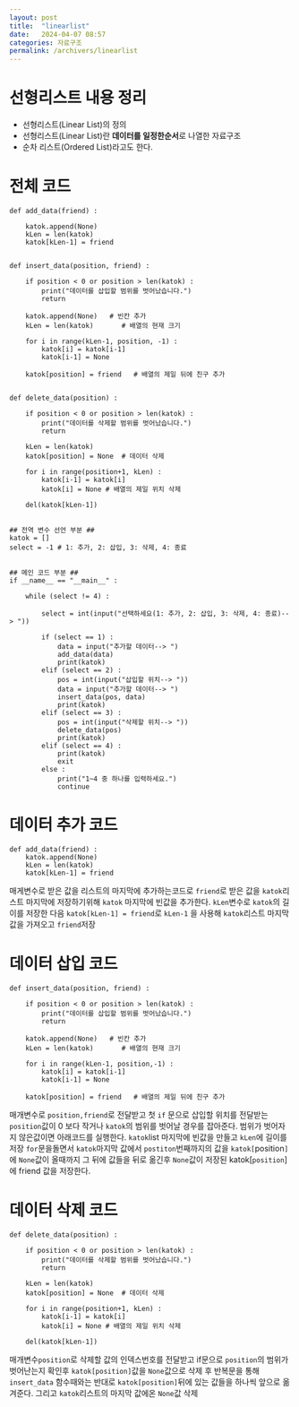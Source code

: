 ```yaml
---
layout: post
title:  "linearlist"
date:   2024-04-07 08:57
categories: 자료구조
permalink: /archivers/linearlist
---
```


<h1> 선형리스트 내용 정리</h1>

- 선형리스트(Linear List)의 정의
- 선형리스트(Linear List)란 **데이터를 일정한순서**로 나열한 자료구조
- 순차 리스트(Ordered List)라고도 한다.

# 전체 코드
```
def add_data(friend) :
    
	katok.append(None)
	kLen = len(katok)
	katok[kLen-1] = friend


def insert_data(position, friend) :    
    
	if position < 0 or position > len(katok) :
		print("데이터를 삽입할 범위를 벗어났습니다.")
		return
    
	katok.append(None)   # 빈칸 추가
	kLen = len(katok)       # 배열의 현재 크기

	for i in range(kLen-1, position, -1) :
		katok[i] = katok[i-1]
		katok[i-1] = None 

	katok[position] = friend   # 배열의 제일 뒤에 친구 추가


def delete_data(position) :  
    
	if position < 0 or position > len(katok) :
		print("데이터를 삭제할 범위를 벗어났습니다.")
		return

	kLen = len(katok)
	katok[position] = None	# 데이터 삭제
    
	for i in range(position+1, kLen) :
		katok[i-1] = katok[i]
		katok[i] = None	# 배열의 제일 위치 삭제

	del(katok[kLen-1])
    

## 전역 변수 선언 부분 ## 
katok = []
select = -1	# 1: 추가, 2: 삽입, 3: 삭제, 4: 종료


## 메인 코드 부분 ## 
if __name__ == "__main__" :
    
	while (select != 4) :

		select = int(input("선택하세요(1: 추가, 2: 삽입, 3: 삭제, 4: 종료)--> "))

		if (select == 1) :
			data = input("추가할 데이터--> ")
			add_data(data)
			print(katok)
		elif (select == 2) :
			pos = int(input("삽입할 위치--> "))
			data = input("추가할 데이터--> ")
			insert_data(pos, data)
			print(katok)
		elif (select == 3) :
			pos = int(input("삭제할 위치--> "))
			delete_data(pos)
			print(katok)
		elif (select == 4) :
			print(katok)
			exit
		else :
			print("1~4 중 하나를 입력하세요.")
			continue
```
# 데이터 추가 코드
```
def add_data(friend) :
	katok.append(None)
	kLen = len(katok)
	katok[kLen-1] = friend
```
매게변수로 받은 값을 리스트의 마지막에 추가하는코드로
`friend`로 받은 값을 `katok`리스트 마지막에 저장하기위해
`katok` 마지막에 빈값을 추가한다.
`kLen`변수로 `katok`의 길이를 저장한 다음
`katok[kLen-1] = friend`로 `kLen-1` 을 사용해 
`katok`리스트 마지막값을 가져오고 `friend`저장

# 데이터 삽입 코드
```
def insert_data(position, friend) :    
    
	if position < 0 or position > len(katok) :
		print("데이터를 삽입할 범위를 벗어났습니다.")
		return
    
	katok.append(None)   # 빈칸 추가
	kLen = len(katok)       # 배열의 현재 크기

	for i in range(kLen-1, position,-1) :
		katok[i] = katok[i-1]
		katok[i-1] = None 

	katok[position] = friend   # 배열의 제일 뒤에 친구 추가
```
매개변수로 `position,friend`로 전달받고
첫 `if` 문으로 삽입할 위치를 전달받는 `position`값이
0 보다 작거나 `katok`의 범위를 벗어날 경우를 잡아준다.
범위가 벗어자지 않은값이면 아래코드를 실행한다.
`katok`list 마지막에 빈값을 만들고 `kLen`에 길이를 저장
`for`문을돌면서 `katok`마지막 값에서 `postiton`번째까지의 값을
`katok[`position`]`에 `None`값이 올때까지 그 뒤에 값들을 뒤로 옮긴후
`None`값이 저장된 katok[`position`] 에 friend 값을 저장한다.
# 데이터 삭제 코드
```
def delete_data(position) :  
    
	if position < 0 or position > len(katok) :
		print("데이터를 삭제할 범위를 벗어났습니다.")
		return

	kLen = len(katok)
	katok[position] = None	# 데이터 삭제
    
	for i in range(position+1, kLen) :
		katok[i-1] = katok[i]
		katok[i] = None	# 배열의 제일 위치 삭제

	del(katok[kLen-1])
```
매개변수`position`로 삭제할 값의 인덱스번호를 전달받고
if문으로 `position`의 범위가 벗어난는지 확인후 
`katok[position]`값을 `None`값으로 삭제 후 반복문을 통해
`insert_data` 함수때와는 반대로 `katok[position]`뒤에 있는 값들을
하나씩 앞으로 옮겨준다. 그리고 `katok`리스트의 마지막 값에온 `None`값 삭제
